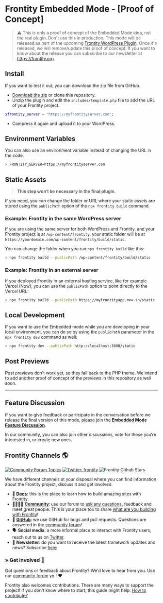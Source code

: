 # Frontity Embedded Mode - [Proof of Concept]

> ⚠️ This is only a proof of concept of the Embedded Mode idea, not the real plugin. Don't use this in production. This mode will be released as part of the upcoming [Frontity WordPress Plugin](https://github.com/frontity/wp-plugins). Once it's released, we will remove/update this proof of concept. If you want to know about the release you can subscribe to our newsletter at https://frontity.org.

## Install

If you want to test it out, you can download the zip file from GitHub.

- [Download the zip](https://github.com/frontity/frontity-embedded-proof-of-concept/archive/master.zip) or clone this repository.
- Unzip the plugin and edit the `includes/template.php` file to add the URL of your Frontity project.

```php
$frontity_server = "https://myfrontityserver.com";
```

- Compress it again and upload it to your WordPress.

## Environment Variables

You can also use an environment variable instead of changing the URL in the code.

```bash
> FRONTITY_SERVER=https://myfrontityserver.com
```

## Static Assets

> **This step won‘t be necessary in the final plugin.**

If you need, you can change the folder or URL where your static assets are stored using the `publicPath` option of the `npx frontity build` command.

### Example: Frontity in the same WordPress server

If you are using the same server for both WordPress and Frontity, and your Frontity project is at `/wp-content/frontity`, your static folder will be at `https://yourdomain.com/wp-content/frontity/build/static`.

You can change the folder when you run `npx frontity build` like this:

```bash
> npx frontity build --publicPath /wp-content/frontity/build/static
```

### Example: Frontity in an external server

If you deployed Frontity in an external hosting service, like for example Vercel (Now), you can use the `publicPath` option to point directly to the Vercel URL:

```bash
> npx frontity build --publicPath https://myfrontityapp.now.sh/static
```

## Local Development

If you want to use the Embedded mode while you are developing in your local environment, you can do so by using the `publicPath` parameter in the `npx frontity dev` command as well:

```bash
> npx frontity dev --publicPath http://localhost:3000/static
```

## Post Previews

Post previews don't work yet, so they fall back to the PHP theme. We intend to add another proof of concept of the previews in this repository as well soon.

---

## Feature Discussion

If you want to give feedback or participate in the conversation before we release the final version of this mode, please join the [**Embedded Mode Feature Discussion**](https://community.frontity.org/t/embedded-mode/1432).

In our community, you can also join other discussions, vote for those you‘re interested in, or create new ones.

## Frontity Channels 🌎

[![Community Forum Topics](https://img.shields.io/discourse/topics?color=blue&label=community%20forum&server=https%3A%2F%2Fcommunity.frontity.org%2F)](https://community.frontity.org/) [![Twitter: frontity](https://img.shields.io/twitter/follow/frontity.svg?style=social)](https://twitter.com/frontity) ![Frontity Github Stars](https://img.shields.io/github/stars/frontity/frontity?style=social)

We have different channels at your disposal where you can find information about the Frontity project, discuss it and get involved:

- 📖 **[Docs](https://docs.frontity.org)**: this is the place to learn how to build amazing sites with Frontity.
- 👨‍👩‍👧‍👦 **[Community](https://community.frontity.org/)**: use our forum to [ask any questions](https://community.frontity.org/c/dev-talk-questions), feedback and meet great people. This is your place too to share [what are you building with Frontity](https://community.frontity.org/c/showcases)!
- 🐞 **[GitHub](https://github.com/frontity)**: we use GitHub for bugs and pull requests. Questions are answered in the [community forum](https://community.frontity.org/)!
- 🗣 **Social media**: a more informal place to interact with Frontity users, reach out to us on [Twitter](https://twitter.com/frontity).
- 💌 **Newsletter**: do you want to receive the latest framework updates and news? Subscribe [here](https://frontity.org/)

### » Get involved 🤗

Got questions or feedback about Frontity? We'd love to hear from you. Use our [community forum](https://community.frontity.org) yo ! ❤️

Frontity also welcomes contributions. There are many ways to support the project! If you don't know where to start, this guide might help: [How to contribute?](https://docs.frontity.org/contributing/how-to-contribute)
